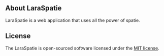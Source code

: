 ## About LaraSpatie

LaraSpatie is a web application that uses all the power of spatie.

## License

The LaraSpatie is open-sourced software licensed under the [MIT license](https://opensource.org/licenses/MIT).

